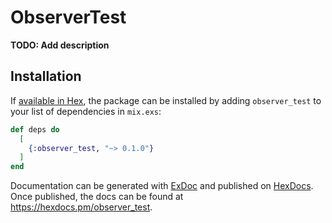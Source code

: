# ObserverTest

**TODO: Add description**

## Installation

If [available in Hex](https://hex.pm/docs/publish), the package can be installed
by adding `observer_test` to your list of dependencies in `mix.exs`:

```elixir
def deps do
  [
    {:observer_test, "~> 0.1.0"}
  ]
end
```

Documentation can be generated with [ExDoc](https://github.com/elixir-lang/ex_doc)
and published on [HexDocs](https://hexdocs.pm). Once published, the docs can
be found at <https://hexdocs.pm/observer_test>.

